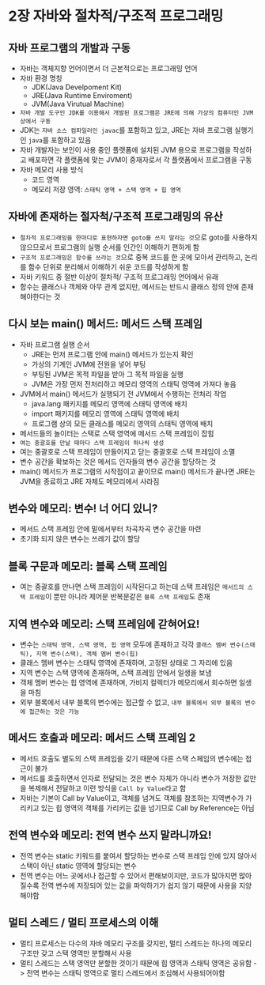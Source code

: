 # 2장 자바와 절차적/구조적 프로그래밍

## 자바 프로그램의 개발과 구동
- 자바는 객체지향 언어이면서 더 근본적으로는 프로그래밍 언어
- 자바 환경 명칭
  - JDK(Java Develpoment Kit)
  - JRE(Java Runtime Enviroment)
  - JVM(Java Virutual Machine)
- `자바 개발 도구인 JDK를 이용해서 개발된 프로그램은 JRE에 의해 가상의 컴퓨터인 JVM 상에서 구동`
- JDK는 `자바 소스 컴파일러인 javac`를 포함하고 있고, JRE는 자바 프로그램 실행기인 `java`를 포함하고 있음
- 자바 개발자는 보인이 사용 중인 플랫폼에 설치된 JVM 용으로 프로그램을 작성하고 배포하면 각 플랫폼에 맞는 JVM이 중재자로서 각 플랫폼에서 프로그램을 구동
- 자바 메모리 사용 방식
  - 코드 영역
  - 메모리 저장 영역: `스태틱 영역 + 스택 영역 + 힙 영역`


## 자바에 존재하는 절자척/구조적 프로그래밍의 유산
- `절차적 프로그래밍을 한마디로 표현하자면 goto를 쓰지 말라는 것`으로 goto를 사용하지 않으므로서 프로그램의 실행 순서를 인간인 이해하기 편하게 함
- `구조적 프로그래밍은 함수를 쓰라는 것`으로 중복 코드를 한 곳에 모아서 관리하고, 논리를 함수 단위로 분리해서 이해하기 쉬운 코드를 작성하게 함
- 자바 키워드 중 절반 이상이 절차적/ 구조적 프로그래밍 언어에서 유래
- 함수는 클래스나 객체와 아무 관계 없지만, 메서드는 반드시 클래스 정의 안에 존재해야한다는 것


## 다시 보는 main() 메서드: 메서드 스택 프레임
- 자바 프로그램 실행 순서
  - JRE는 먼저 프로그램 안에 main() 메서드가 있는지 확인
  - 가상의 기계인 JVM에 전원을 넣어 부팅
  - 부팅된 JVM은 목적 파일을 받아 그 목적 파일을 실행
  - JVM은 가장 먼저 전처리하고 메모리 영역의 스태틱 영역에 가져다 놓음
- JVM에서 main() 메서드가 실행되기 전 JVM에서 수행하는 전처리 작업
  - java.lang 패키지를 메모리 영역에 스태틱 영역에 배치
  - import 패키지를 메모리 영역에 스태틱 영역에 배치
  - 프로그램 상의 모든 클래스를 메모리 영역의 스태틱 영역에 배치
- 메서드들의 놀이터는 스택로 스택 영역에 메서드 스택 프레임이 잡힘
- `여는 중괄호를 만날 때마다 스택 프레임이 하나씩 생성`
- 여는 중괄호로 스택 프레임이 만들어지고 닫는 중괄호로 스택 프레임이 소멸
- 변수 공간을 확보하는 것은 메서드 인자들의 변수 공간을 할당하는 것
- main() 메서드가 프로그램의 시작점이고 끝이므로 main() 메서드가 끝나면 JRE는 JVM을 종료하고 JRE 자체도 메모리에서 사라짐


## 변수와 메모리: 변수! 너 어디 있니?
- 메서드 스택 프레임 안에 밑에서부터 차곡차곡 변수 공간을 마련
- 초기화 되지 않은 변수는 쓰레기 값이 할당


## 블록 구문과 메모리: 블록 스택 프레임
- 여는 중괄호를 만나면 스택 프레임이 시작된다고 하는데 스택 프레임은 `메서드의 스택 프레임`이 뿐만 아니라 제어문 반복문같은 `블록 스택 프레임`도 존재


## 지역 변수와 메모리: 스택 프레임에 갇혀어요!
- 변수는 `스태틱 영역, 스택 영역, 힙 영역` 모두에 존재하고 각각 `클래스 멤버 변수(스태틱), 지역 변수(스택), 객체 멤버 변수(힙)`
- 클래스 멤버 변수는 스태틱 영역에 존재하며, 고정된 상태로 그 자리에 있음
- 지역 변수는 스택 영역에 존재하며, 스택 프레임 안에서 일생을 보냄
- 객체 멤버 변수는 힙 영역에 존재하며, 가비지 컬렉터가 메모리에서 회수하면 일생을 마침
- 외부 블록에서 내부 블록의 변수에는 접근할 수 없고, `내부 블록에서 외부 블록의 변수에 접근하는 것은 가능`

## 메서드 호출과 메모리: 메서드 스택 프레임 2
- 메서드 호출도 별도의 스택 프레임을 갖기 때문에 다른 스택 스페임의 변수에는 접근이 불가
- 메서드를 호출하면서 인자로 전달되는 것은 변수 자체가 아니라 변수가 저장한 값만을 복제해서 전달하고 이런 방식을 `Call by Value`라고 함
- 자바는 기본이 Call by Value이고, 객체를 넘겨도 객체를 참조하는 지역변수가 가리키고 있는 힙 영역의 객체를 가리키는 값을 넘기므로 Call by Reference는 아님

## 전역 변수와 메모리: 전역 변수 쓰지 말라니까요!
- 전역 변수는 static 키워드를 붙여서 할당하는 변수로 스택 프레임 안에 있지 않아서 스택이 아닌 static 영역에 할당되는 변수
- 전역 변수는 어느 곳에서나 접근할 수 있어서 편해보이지만, 코드가 많아지면 많아질수록 전역 변수에 저장되어 있는 값을 파악하기가 쉽지 않기 때문에 사용을 지양해야함

## 멀티 스레드 / 멀티 프로세스의 이해
- 멀티 프로세스는 다수의 자바 메모리 구조를 갖지만, 멀티 스레드는 하나의 메모리 구조만 갖고 스택 영역만 분할해서 사용
- 멀티 스레드는 스택 영역만 분할한 것이기 때문에 힙 영역과 스태틱 영역은 공유함 -> 전역 변수는 스태틱 영역으로 멀티 스레드에서 조심해서 사용되어야함
